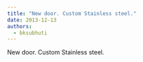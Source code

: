```yaml
---
title: "New door. Custom Stainless steel."
date: 2013-12-13
authors: 
  - bksubhuti
---
```


New door. Custom Stainless steel. ﻿

